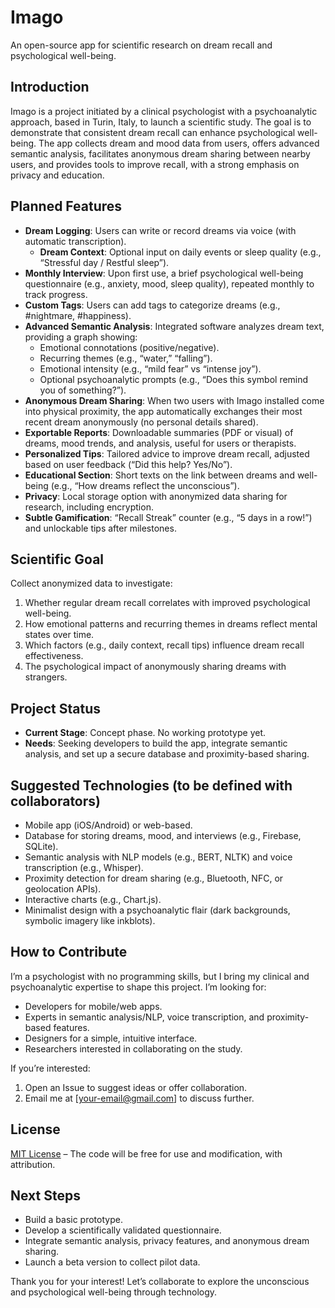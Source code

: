# Imago
An open-source app for scientific research on dream recall and psychological well-being.

## Introduction
Imago is a project initiated by a clinical psychologist with a psychoanalytic approach, based in Turin, Italy, to launch a scientific study. The goal is to demonstrate that consistent dream recall can enhance psychological well-being. The app collects dream and mood data from users, offers advanced semantic analysis, facilitates anonymous dream sharing between nearby users, and provides tools to improve recall, with a strong emphasis on privacy and education.

## Planned Features
- **Dream Logging**: Users can write or record dreams via voice (with automatic transcription).
  - **Dream Context**: Optional input on daily events or sleep quality (e.g., “Stressful day / Restful sleep”).
- **Monthly Interview**: Upon first use, a brief psychological well-being questionnaire (e.g., anxiety, mood, sleep quality), repeated monthly to track progress.
- **Custom Tags**: Users can add tags to categorize dreams (e.g., #nightmare, #happiness).
- **Advanced Semantic Analysis**: Integrated software analyzes dream text, providing a graph showing:
  - Emotional connotations (positive/negative).
  - Recurring themes (e.g., “water,” “falling”).
  - Emotional intensity (e.g., “mild fear” vs “intense joy”).
  - Optional psychoanalytic prompts (e.g., “Does this symbol remind you of something?”).
- **Anonymous Dream Sharing**: When two users with Imago installed come into physical proximity, the app automatically exchanges their most recent dream anonymously (no personal details shared).
- **Exportable Reports**: Downloadable summaries (PDF or visual) of dreams, mood trends, and analysis, useful for users or therapists.
- **Personalized Tips**: Tailored advice to improve dream recall, adjusted based on user feedback (“Did this help? Yes/No”).
- **Educational Section**: Short texts on the link between dreams and well-being (e.g., “How dreams reflect the unconscious”).
- **Privacy**: Local storage option with anonymized data sharing for research, including encryption.
- **Subtle Gamification**: “Recall Streak” counter (e.g., “5 days in a row!”) and unlockable tips after milestones.

## Scientific Goal
Collect anonymized data to investigate:
1. Whether regular dream recall correlates with improved psychological well-being.
2. How emotional patterns and recurring themes in dreams reflect mental states over time.
3. Which factors (e.g., daily context, recall tips) influence dream recall effectiveness.
4. The psychological impact of anonymously sharing dreams with strangers.

## Project Status
- **Current Stage**: Concept phase. No working prototype yet.
- **Needs**: Seeking developers to build the app, integrate semantic analysis, and set up a secure database and proximity-based sharing.

## Suggested Technologies (to be defined with collaborators)
- Mobile app (iOS/Android) or web-based.
- Database for storing dreams, mood, and interviews (e.g., Firebase, SQLite).
- Semantic analysis with NLP models (e.g., BERT, NLTK) and voice transcription (e.g., Whisper).
- Proximity detection for dream sharing (e.g., Bluetooth, NFC, or geolocation APIs).
- Interactive charts (e.g., Chart.js).
- Minimalist design with a psychoanalytic flair (dark backgrounds, symbolic imagery like inkblots).

## How to Contribute
I’m a psychologist with no programming skills, but I bring my clinical and psychoanalytic expertise to shape this project. I’m looking for:
- Developers for mobile/web apps.
- Experts in semantic analysis/NLP, voice transcription, and proximity-based features.
- Designers for a simple, intuitive interface.
- Researchers interested in collaborating on the study.

If you’re interested:
1. Open an Issue to suggest ideas or offer collaboration.
2. Email me at [your-email@gmail.com] to discuss further.

## License
[MIT License](LICENSE) – The code will be free for use and modification, with attribution.

## Next Steps
- Build a basic prototype.
- Develop a scientifically validated questionnaire.
- Integrate semantic analysis, privacy features, and anonymous dream sharing.
- Launch a beta version to collect pilot data.

Thank you for your interest! Let’s collaborate to explore the unconscious and psychological well-being through technology.
